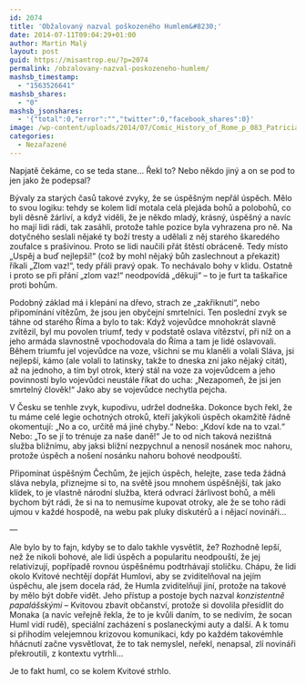```yaml
---
id: 2074
title: 'Obžalovaný nazval poškozeného Humlem&#8230;'
date: 2014-07-11T09:04:29+01:00
author: Martin Malý
layout: post
guid: https://misantrop.eu/?p=2074
permalink: /obzalovany-nazval-poskozeneho-humlem/
mashsb_timestamp:
  - "1563526641"
mashsb_shares:
  - "0"
mashsb_jsonshares:
  - '{"total":0,"error":"","twitter":0,"facebook_shares":0}'
image: /wp-content/uploads/2014/07/Comic_History_of_Rome_p_083_Patrician_looking_very_black_at_the_Triumph_of_the_General.jpg
categories:
  - Nezařazené
---
```

Napjatě čekáme, co se teda stane&#8230; Řekl to? Nebo někdo jiný a on se pod to jen jako že podepsal?

<!--more-->

Bývaly za starých časů takové zvyky, že se úspěšným nepřál úspěch. Mělo to svou logiku: tehdy se kolem lidí motala celá plejáda bohů a polobohů, co byli děsně žárliví, a když viděli, že je někdo mladý, krásný, úspěšný a navíc ho mají lidi rádi, tak zasáhli, protože tahle pozice byla vyhrazena pro ně. Na dotyčného seslali nějaké ty boží tresty a udělali z něj starého škaredého zoufalce s prašivinou. Proto se lidi naučili přát štěstí obráceně. Tedy místo &#8222;Uspěj a buď nejlepší!&#8220; (což by mohl nějaký bůh zaslechnout a překazit) říkali &#8222;Zlom vaz!&#8220;, tedy přáli pravý opak. To nechávalo bohy v klidu. Ostatně i proto se při přání &#8222;zlom vaz!&#8220; neodpovídá &#8222;děkuji&#8220; &#8211; to je furt ta taškařice proti bohům.

Podobný základ má i klepání na dřevo, strach ze &#8222;zakřiknutí&#8220;, nebo připomínání vítězům, že jsou jen obyčejní smrtelníci. Ten poslední zvyk se táhne od starého Říma a bylo to tak: Když vojevůdce mnohokrát slavně zvítězil, byl mu povolen triumf, tedy v podstatě oslava vítězství, při níž on a jeho armáda slavnostně vpochodovala do Říma a tam je lidé oslavovali. Během triumfu jel vojevůdce na voze, všichni se mu klaněli a volali Sláva, jsi nejlepší, kámo (ale volali to latinsky, takže to dneska zní jako nějaký citát), až na jednoho, a tím byl otrok, který stál na voze za vojevůdcem a jeho povinností bylo vojevůdci neustále říkat do ucha: &#8222;Nezapomeň, že jsi jen smrtelný člověk!&#8220; Jako aby se vojevůdce nechytla pejcha.

V Česku se tenhle zvyk, kupodivu, udržel dodneška. Dokonce bych řekl, že tu máme celé legie ochotných otroků, kteří jakýkoli úspěch okamžitě řádně okomentují: &#8222;No a co, určitě má jiné chyby.&#8220; Nebo: &#8222;Kdoví kde na to vzal.&#8220; Nebo: &#8222;To se jí to trénuje za naše daně!&#8220; Je to od nich taková nezištná služba bližnímu, aby jaksi bližní nezpychnul a nenosil nosánek moc nahoru, protože úspěch a nošení nosánku nahoru bohové neodpouští.

Připomínat úspěšným Čechům, že jejich úspěch, helejte, zase teda žádná sláva nebyla, přiznejme si to, na světě jsou mnohem úspěšnější, tak jako klídek, to je vlastně národní služba, která odvrací žárlivost bohů, a měli bychom být rádi, že si na to nemusíme kupovat otroky, ale že se toho rádi ujmou v každé hospodě, na webu pak pluky diskutérů a i nějací novináři&#8230;

&#8212;

Ale bylo by to fajn, kdyby se to dalo takhle vysvětlit, že? Rozhodně lepší, než že nikoli bohové, ale lidi úspěch a popularitu neodpouští, že jej relativizují, popřípadě rovnou úspěšnému podtrhávají stoličku. Chápu, že lidi okolo Kvitové nechtějí dopřát Humlovi, aby se zviditelňoval na jejím úspěchu, ale jsem docela rád, že Humla zviditelňují jiní, protože na takové by mělo být dobře vidět. Jeho přístup a postoje bych nazval _konzistentně papalášskými_ &#8211; Kvitovou zbavit občanství, protože si dovolila přesídlit do Monaka (a navíc veřejně řekla, že to je kvůli daním, to se nedivím, že socan Huml vidí rudě), speciální zacházení s poslaneckými auty a další. A k tomu si přihodím velejemnou krizovou komunikaci, kdy po každém takovémhle hňácnutí začne vysvětlovat, že to tak nemyslel, neřekl, nenapsal, zlí novináři překroutili, z kontextu vytrhli&#8230;

Je to fakt huml, co se kolem Kvitové strhlo.